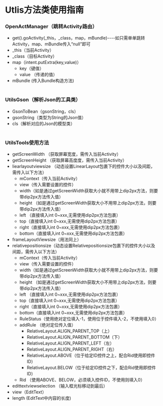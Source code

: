 # Utlis方法类使用指南
### OpenActManager（跳转Activity路由）
* get().goActivity(_this，_class，map，mBundle)----如只需单单跳转Activity，map、mBundle传入“null”即可
* _this（当前Activity）
* _class（目标Activity）
* map（intent.putExtra(key,value)）
  * key（键值）
  * value （传递的值）
* mBundle (传入Bundle构造方法)
<br><br>
### UtilsGson（解析Json的工具类）
* GsonToBean（gsonString，cls）
* gsonString（类型为String的Json值）
* cls（解析对应的Json的模型类）
<br><br>
### UtilsTools使用方法
* getScreenWidth （获取屏幕宽度，需传入当前Activity）<br>
* getScreenHeight （获取屏幕高度度，需传入当前Activity）<br>
* liearlayoutviewsize （动态设置LinearLayout包裹下的控件大小以及间距，需传入以下方法）
  * mContext（传入当前Activity）
  * view（传入需要设置的控件）
  * width（如是通过getScreenWidth获取大小就不用带上dip2px方法，则要带dip2px方法传入值）
  * height （如是通过getScreenWidth获取大小不用带上dip2px方法，则要带dip2px方法传入值）
  * left （直接填入int 0~xxx,无需使用dip2px方法包裹）
  * top（直接填入int 0~xxx,无需使用dip2px方法包裹）
  * right（直接填入int 0~xxx,无需使用dip2px方法包裹）
  * bottom（直接填入int 0~xxx,无需使用dip2px方法包裹）
* frameLayoutViewsize（用法同上）
* relativepositionsize（动态设置Relativepositionsize包裹下的控件大小以及间距，需传入以下方法）
  * mContext（传入当前Activity）
  * view（传入需要设置的控件）
  * width（如是通过getScreenWidth获取大小就不用带上dip2px方法，则要带dip2px方法传入值）
  * height （如是通过getScreenWidth获取大小不用带上dip2px方法，则要带dip2px方法传入值）
  * left （直接填入int 0~xxx,无需使用dip2px方法包裹）
  * top（直接填入int 0~xxx,无需使用dip2px方法包裹）
  * right（直接填入int 0~xxx,无需使用dip2px方法包裹）
  * bottom（直接填入int 0~xxx,无需使用dip2px方法包裹）
  * RuleStatus（使用绝对定位填入-1，使用位于控件填入-2，不使用填入0）
  * addRule （绝对定位传入值）
    * RelativeLayout.ALIGN_PARENT_TOP（上）
    * RelativeLayout.ALIGN_PARENT_BOTTOM（下）
    * RelativeLayout.ALIGN_PARENT_LEFT（左）
    * RelativeLayout.ALIGN_PARENT_RIGHT（右）
    * RelativeLayout.ABOVE（位于给定ID控件之上，配合Rid使用即控件ID）
    * RelativeLayout.BELOW（位于给定ID控件之下，配合Rid使用即控件ID）
  * Rid （使用ABOVE、BELOW，必须填入控件ID，不使用则填入0）
 * edittextviewselection （输入框光标移动到最后）
  * view（EditText）
  * length (EditText中内容的长度)
